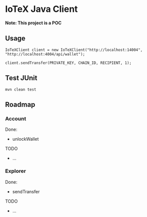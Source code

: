 # IoTeX Java Client

**Note: This project is a POC**

## Usage

```
IoTeXClient client = new IoTeXClient("http://localhost:14004", "http://localhost:4004/api/wallet");

client.sendTransfer(PRIVATE_KEY, CHAIN_ID, RECIPIENT, 1);
```

## Test JUnit

```
mvn clean test
```

## Roadmap

### Account

Done:
* unlockWallet

TODO
* ...

### Explorer

Done:
* sendTransfer

TODO
* ...
